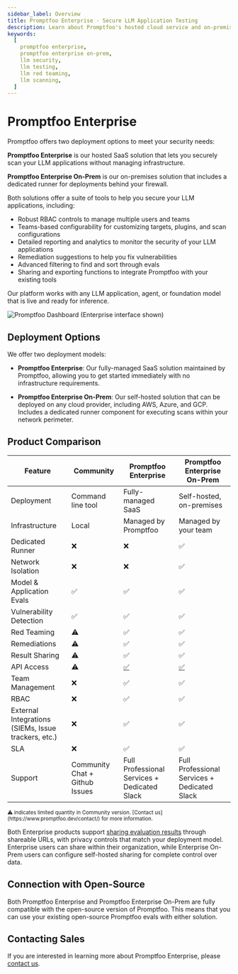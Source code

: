 ```yaml
---
sidebar_label: Overview
title: Promptfoo Enterprise - Secure LLM Application Testing
description: Learn about Promptfoo's hosted cloud service and on-premises solutions for LLM security testing
keywords:
  [
    promptfoo enterprise,
    promptfoo enterprise on-prem,
    llm security,
    llm testing,
    llm red teaming,
    llm scanning,
  ]
---
```


# Promptfoo Enterprise

Promptfoo offers two deployment options to meet your security needs:

**Promptfoo Enterprise** is our hosted SaaS solution that lets you securely scan your LLM applications without managing infrastructure.

**Promptfoo Enterprise On-Prem** is our on-premises solution that includes a dedicated runner for deployments behind your firewall.

Both solutions offer a suite of tools to help you secure your LLM applications, including:

- Robust RBAC controls to manage multiple users and teams
- Teams-based configurability for customizing targets, plugins, and scan configurations
- Detailed reporting and analytics to monitor the security of your LLM applications
- Remediation suggestions to help you fix vulnerabilities
- Advanced filtering to find and sort through evals
- Sharing and exporting functions to integrate Promptfoo with your existing tools

Our platform works with any LLM application, agent, or foundation model that is live and ready for inference.

![Promptfoo Dashboard (Enterprise interface shown)](/img/enterprise-docs/promptfoo-dashboard.png)

## Deployment Options

We offer two deployment models:

- **Promptfoo Enterprise**: Our fully-managed SaaS solution maintained by Promptfoo, allowing you to get started immediately with no infrastructure requirements.

- **Promptfoo Enterprise On-Prem**: Our self-hosted solution that can be deployed on any cloud provider, including AWS, Azure, and GCP. Includes a dedicated runner component for executing scans within your network perimeter.

## Product Comparison

| Feature                                             | Community                       | Promptfoo Enterprise                               | Promptfoo Enterprise On-Prem                       |
| --------------------------------------------------- | ------------------------------- | -------------------------------------------------- | -------------------------------------------------- |
| Deployment                                          | Command line tool               | Fully-managed SaaS                                 | Self-hosted, on-premises                           |
| Infrastructure                                      | Local                           | Managed by Promptfoo                               | Managed by your team                               |
| Dedicated Runner                                    | ❌                              | ❌                                                 | ✅                                                 |
| Network Isolation                                   | ❌                              | ❌                                                 | ✅                                                 |
| Model & Application Evals                           | ✅                              | ✅                                                 | ✅                                                 |
| Vulnerability Detection                             | ✅                              | ✅                                                 | ✅                                                 |
| Red Teaming                                         | <span title="Limited">⚠️</span> | ✅                                                 | ✅                                                 |
| Remediations                                        | <span title="Limited">⚠️</span> | ✅                                                 | ✅                                                 |
| Result Sharing                                      | <span title="Limited">⚠️</span> | ✅                                                 | ✅                                                 |
| API Access                                          | <span title="Limited">⚠️</span> | [✅](https://www.promptfoo.dev/docs/api-reference) | [✅](https://www.promptfoo.dev/docs/api-reference) |
| Team Management                                     | ❌                              | ✅                                                 | ✅                                                 |
| RBAC                                                | ❌                              | ✅                                                 | ✅                                                 |
| External Integrations (SIEMs, Issue trackers, etc.) | ❌                              | ✅                                                 | ✅                                                 |
| SLA                                                 | ❌                              | ✅                                                 | ✅                                                 |
| Support                                             | Community Chat + Github Issues  | Full Professional Services + Dedicated Slack       | Full Professional Services + Dedicated Slack       |

<p>
<small>⚠️ indicates limited quantity in Community version. [Contact us](https://www.promptfoo.dev/contact/) for more information.</small>
</p>

Both Enterprise products support [sharing evaluation results](/docs/usage/sharing) through shareable URLs, with privacy controls that match your deployment model. Enterprise users can share within their organization, while Enterprise On-Prem users can configure self-hosted sharing for complete control over data.

## Connection with Open-Source

Both Promptfoo Enterprise and Promptfoo Enterprise On-Prem are fully compatible with the open-source version of Promptfoo. This means that you can use your existing open-source Promptfoo evals with either solution.

## Contacting Sales

If you are interested in learning more about Promptfoo Enterprise, please [contact us](https://www.promptfoo.dev/contact/).
